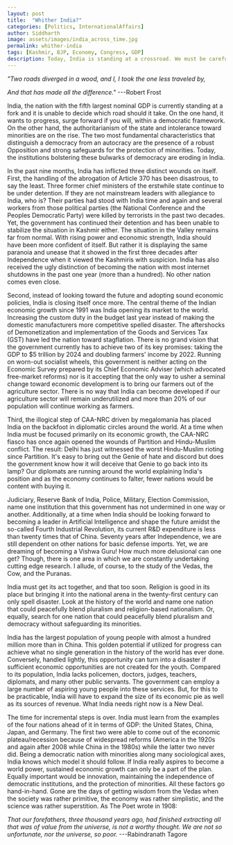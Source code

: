 ```yaml
---
layout: post
title:  "Whither India?"
categories: [Politics, InternationalAffairs]
author: Siddharth
image: assets/images/india_across_time.jpg
permalink: whither-india
tags: [Kashmir, BJP, Economy, Congress, GDP]
description: Today, India is standing at a crossroad. We must be careful.
---
```

<i>"Two roads diverged in a wood, and I, I took the one less traveled by,</i>

<i>And that has made all the difference."</i> ---Robert Frost

India, the nation with the fifth largest nominal GDP is currently standing at a fork and it is unable to decide which road should it take. On the one hand, it wants to progress, surge forward if you will, within a democratic framework. On the other hand, the authoritarianism of the state and intolerance toward minorities are on the rise. The two most fundamental characteristics that distinguish a democracy from an autocracy are the presence of a robust Opposition and strong safeguards for the protection of minorities. Today, the institutions bolstering these bulwarks of democracy are eroding in India.

In the past nine months, India has inflicted three distinct wounds on itself. First, the handling of the abrogation of Article 370 has been disastrous, to say the least. Three former chief ministers of the erstwhile state continue to be under detention. If they are not mainstream leaders with allegiance to India, who is? Their parties had stood with India time and again and several workers from those political parties (the National Conference and the Peoples Democratic Party) were killed by terrorists in the past two decades. Yet, the government has continued their detention and has been unable to stabilize the situation in Kashmir either. The situation in the Valley remains far from normal. With rising power and economic strength, India should have been more confident of itself. But rather it is displaying the same paranoia and unease that it showed in the first three decades after Independence when it viewed the Kashmiris with suspicion. India has also received the ugly distinction of becoming the nation with most internet shutdowns in the past one year (more than a hundred). No other nation comes even close.

Second, instead of looking toward the future and adopting sound economic policies, India is closing itself once more. The central theme of the Indian economic growth since 1991 was India opening its market to the world. Increasing the custom duty in the budget last year instead of making the domestic manufacturers more competitive spelled disaster. The aftershocks of Demonetization and implementation of the Goods and Services Tax (GST) have led the nation toward stagflation. There is no grand vision that the government currently has to achieve two of its key promises: taking the GDP to $5 trillion by 2024 and doubling farmers' income by 2022. Running on worn-out socialist wheels, this government is neither acting on the Economic Survey prepared by its Chief Economic Adviser (which advocated free-market reforms) nor is it accepting that the only way to usher a seminal change toward economic development is to bring our farmers out of the agriculture sector. There is no way that India can become developed if our agriculture sector will remain underutilized and more than 20% of our population will continue working as farmers.

Third, the illogical step of CAA-NRC driven by megalomania has placed India on the backfoot in diplomatic circles around the world. At a time when India must be focused primarily on its economic growth, the CAA-NRC fiasco has once again opened the wounds of Partition and Hindu-Muslim conflict. The result: Delhi has just witnessed the worst Hindu-Muslim rioting since Partition. It's easy to bring out the Genie of hate and discord but does the government know how it will deceive that Genie to go back into its lamp? Our diplomats are running around the world explaining India's position and as the economy continues to falter, fewer nations would be content with buying it. 

Judiciary, Reserve Bank of India, Police, Military, Election Commission, name one institution that this government has not undermined in one way or another. Additionally, at a time when India should be looking forward to becoming a leader in Artificial Intelligence and shape the future amidst the so-called Fourth Industrial Revolution, its current R&D expenditure is less than twenty times that of China. Seventy years after Independence, we are still dependent on other nations for basic defense imports. Yet, we are dreaming of becoming a Vishwa Guru! How much more delusional can one get? Though, there is one area in which we are constantly undertaking cutting edge research. I allude, of course, to the study of the Vedas, the Cow, and the Puranas.

India must get its act together, and that too soon. Religion is good in its place but bringing it into the national arena in the twenty-first century can only spell disaster. Look at the history of the world and name one nation that could peacefully blend pluralism and religion-based nationalism. Or, equally, search for one nation that could peacefully blend pluralism and democracy without safeguarding its minorities.

India has the largest population of young people with almost a hundred million more than in China. This golden potential if utilized for progress can achieve what no single generation in the history of the world has ever done. Conversely, handled lightly, this opportunity can turn into a disaster if sufficient economic opportunities are not created for the youth. Compared to its population, India lacks policemen, doctors, judges, teachers, diplomats, and many other public servants. The government can employ a large number of aspiring young people into these services. But, for this to be practicable, India will have to expand the size of its economic pie as well as its sources of revenue. What India needs right now is a New Deal. 

The time for incremental steps is over. India must learn from the examples of the four nations ahead of it in terms of GDP: the United States, China, Japan, and Germany. The first two were able to come out of the economic plateau/recession because of widespread reforms (America in the 1920s and again after 2008 while China in the 1980s) while the latter two never did. Being a democratic nation with minorities along many sociological axes, India knows which model it should follow. If India really aspires to become a world power, sustained economic growth can only be a part of the plan. Equally important would be innovation, maintaining the independence of democratic institutions, and the protection of minorities. All these factors go hand-in-hand. Gone are the days of getting wisdom from the Vedas when the society was rather primitive, the economy was rather simplistic, and the science was rather superstition. As The Poet wrote in 1908:

<i>That our forefathers, three thousand years ago, had finished extracting all that was of value from the universe, is not a worthy thought. We are not so unfortunate, nor the universe, so poor.</i>
---Rabindranath Tagore


